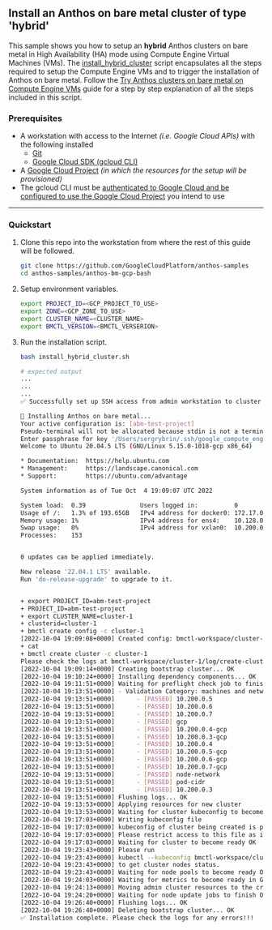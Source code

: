 ## Install an Anthos on bare metal cluster of type 'hybrid'

This sample shows you how to setup an **hybrid** Anthos clusters on bare metal
in High Availability (HA) mode using Compute Engine Virtual Machines (VMs). The
[install_hybrid_cluster](/anthos-bm-gcp-bash/install_hybrid_cluster.sh) script
encapsulates all the steps required to setup the Compute Engine VMs and to
trigger the installation of Anthos on bare metal. Follow the
[Try Anthos clusters on bare metal on Compute Engine VMs](https://cloud.google.com/anthos/clusters/docs/bare-metal/latest/try/gce-vms) guide for a step by step
explanation of all the steps included in this script.


### Prerequisites

- A workstation with access to the Internet _(i.e. Google Cloud APIs)_ with the following installed
  - [Git](https://git-scm.com/)
  - [Google Cloud SDK (gcloud CLI)](https://cloud.google.com/sdk/docs/install)
- A [Google Cloud Project](https://console.cloud.google.com/cloud-resource-manager?_ga=2.187862184.1029435410.1614837439-1338907320.1614299892) _(in which the resources for the setup will be provisioned)_
- The gcloud CLI must be [authenticated to Google Cloud and be configured to use
  the Google Cloud Project](https://cloud.google.com/sdk/gcloud/reference/init) you intend to use
---
### Quickstart

1. Clone this repo into the workstation from where the rest of this guide will
   be followed.

    ```sh
    git clone https://github.com/GoogleCloudPlatform/anthos-samples
    cd anthos-samples/anthos-bm-gcp-bash
    ```

2. Setup environment variables.
    ```sh
    export PROJECT_ID=<GCP_PROJECT_TO_USE>
    export ZONE=<GCP_ZONE_TO_USE>
    export CLUSTER_NAME=<CLUSTER_NAME>
    export BMCTL_VERSION=<BMCTL_VERSERION>
    ```

3. Run the installation script.

    ```sh
    bash install_hybrid_cluster.sh
    ```
    ```sh
    # expected output
    ...
    ...
    ...
    ✅ Successfully set up SSH access from admin workstation to cluster node VMs.

    🔄 Installing Anthos on bare metal...
    Your active configuration is: [abm-test-project]
    Pseudo-terminal will not be allocated because stdin is not a terminal.
    Enter passphrase for key '/Users/sergrybrin/.ssh/google_compute_engine':
    Welcome to Ubuntu 20.04.5 LTS (GNU/Linux 5.15.0-1018-gcp x86_64)

    * Documentation:  https://help.ubuntu.com
    * Management:     https://landscape.canonical.com
    * Support:        https://ubuntu.com/advantage

    System information as of Tue Oct  4 19:09:07 UTC 2022

    System load:  0.39               Users logged in:          0
    Usage of /:   1.3% of 193.65GB   IPv4 address for docker0: 172.17.0.1
    Memory usage: 1%                 IPv4 address for ens4:    10.128.0.2
    Swap usage:   0%                 IPv4 address for vxlan0:  10.200.0.2
    Processes:    153


    0 updates can be applied immediately.

    New release '22.04.1 LTS' available.
    Run 'do-release-upgrade' to upgrade to it.


    + export PROJECT_ID=abm-test-project
    + PROJECT_ID=abm-test-project
    + export CLUSTER_NAME=cluster-1
    + clusterid=cluster-1
    + bmctl create config -c cluster-1
    [2022-10-04 19:09:08+0000] Created config: bmctl-workspace/cluster-1/cluster-1.yaml
    + cat
    + bmctl create cluster -c cluster-1
    Please check the logs at bmctl-workspace/cluster-1/log/create-cluster-20221004-190908/create-cluster.log
    [2022-10-04 19:09:14+0000] Creating bootstrap cluster... OK
    [2022-10-04 19:10:24+0000] Installing dependency components... OK
    [2022-10-04 19:11:51+0000] Waiting for preflight check job to finish... OK
    [2022-10-04 19:13:51+0000] - Validation Category: machines and network
    [2022-10-04 19:13:51+0000]      - [PASSED] 10.200.0.5
    [2022-10-04 19:13:51+0000]      - [PASSED] 10.200.0.6
    [2022-10-04 19:13:51+0000]      - [PASSED] 10.200.0.7
    [2022-10-04 19:13:51+0000]      - [PASSED] gcp
    [2022-10-04 19:13:51+0000]      - [PASSED] 10.200.0.4-gcp
    [2022-10-04 19:13:51+0000]      - [PASSED] 10.200.0.3-gcp
    [2022-10-04 19:13:51+0000]      - [PASSED] 10.200.0.4
    [2022-10-04 19:13:51+0000]      - [PASSED] 10.200.0.5-gcp
    [2022-10-04 19:13:51+0000]      - [PASSED] 10.200.0.6-gcp
    [2022-10-04 19:13:51+0000]      - [PASSED] 10.200.0.7-gcp
    [2022-10-04 19:13:51+0000]      - [PASSED] node-network
    [2022-10-04 19:13:51+0000]      - [PASSED] pod-cidr
    [2022-10-04 19:13:51+0000]      - [PASSED] 10.200.0.3
    [2022-10-04 19:13:51+0000] Flushing logs... OK
    [2022-10-04 19:13:53+0000] Applying resources for new cluster
    [2022-10-04 19:13:53+0000] Waiting for cluster kubeconfig to become ready OK
    [2022-10-04 19:17:03+0000] Writing kubeconfig file
    [2022-10-04 19:17:03+0000] kubeconfig of cluster being created is present at bmctl-workspace/cluster-1/cluster-1-kubeconfig
    [2022-10-04 19:17:03+0000] Please restrict access to this file as it contains authentication credentials of your cluster.
    [2022-10-04 19:17:03+0000] Waiting for cluster to become ready OK
    [2022-10-04 19:23:43+0000] Please run
    [2022-10-04 19:23:43+0000] kubectl --kubeconfig bmctl-workspace/cluster-1/cluster-1-kubeconfig get nodes
    [2022-10-04 19:23:43+0000] to get cluster nodes status.
    [2022-10-04 19:23:43+0000] Waiting for node pools to become ready OK
    [2022-10-04 19:24:03+0000] Waiting for metrics to become ready in GCP OK
    [2022-10-04 19:24:13+0000] Moving admin cluster resources to the created admin cluster
    [2022-10-04 19:24:20+0000] Waiting for node update jobs to finish OK
    [2022-10-04 19:26:40+0000] Flushing logs... OK
    [2022-10-04 19:26:40+0000] Deleting bootstrap cluster... OK
    ✅ Installation complete. Please check the logs for any errors!!!
    ```
